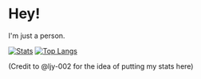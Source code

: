 # Hey!
I'm just a person.

[![Stats](https://github-readme-stats.vercel.app/api?username=SausageMcSauce&show_icons=true)](https://github.com/anuraghazra/github-readme-stats) [![Top Langs](https://github-readme-stats.vercel.app/api/top-langs/?username=SausageMcSauce)](https://github.com/anuraghazra/github-readme-stats)


(Credit to @ljy-002 for the idea of putting my stats here)

